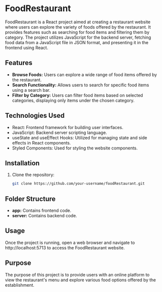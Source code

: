 # FoodRestaurant

FoodRestaurant is a React project aimed at creating a restaurant website where users can explore the variety of foods offered by the restaurant. It provides features such as searching for food items and filtering them by category. The project utilizes JavaScript for the backend server, fetching food data from a JavaScript file in JSON format, and presenting it in the frontend using React.

## Features

- **Browse Foods:** Users can explore a wide range of food items offered by the restaurant.
- **Search Functionality:** Allows users to search for specific food items using a search bar.
- **Filter by Category:** Users can filter food items based on selected categories, displaying only items under the chosen category.

## Technologies Used

- React: Frontend framework for building user interfaces.
- JavaScript: Backend server scripting language.
- useState and useEffect Hooks: Utilized for managing state and side effects in React components.
- Styled Components: Used for styling the website components.

## Installation

1. Clone the repository:

   ```bash
   git clone https://github.com/your-username/foodRestaurant.git
   
## Folder Structure

- **app:** Contains frontend code.
- **server:** Contains backend code.

## Usage

Once the project is running, open a web browser and navigate to http://localhost:5713 to access the FoodRestaurant website.

## Purpose

The purpose of this project is to provide users with an online platform to view the restaurant's menu and explore various food options offered by the establishment.
